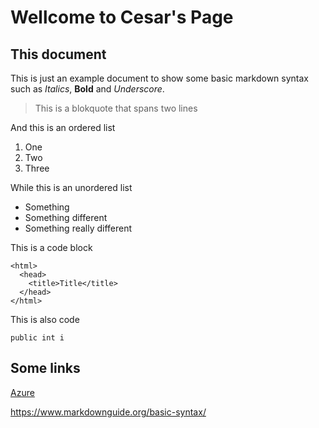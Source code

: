 # Wellcome to Cesar's Page

## This document
This is just an example document to show some basic markdown syntax such as *Italics*, **Bold** and _Underscore_.

> This is a blokquote
> that spans two lines

And this is an ordered list
1. One
2. Two
3. Three

While this is an unordered list
- Something
- Something different
- Something really different

This is a code block

    <html>
      <head>
        <title>Title</title>
      </head>
    </html>

This is also code

`public int i`

## Some links

[Azure](https://www.azure.com)

<https://www.markdownguide.org/basic-syntax/>







